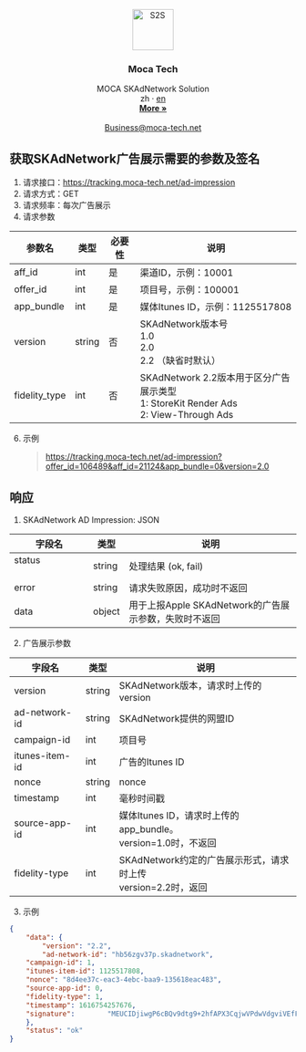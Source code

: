 <p align="center">
  <a href="http://moca-tech.net/">
    <img src="https://www.moca-tech.net/logo.png" alt="S2S" height=72>
  </a>
  <h3 align="center">Moca Tech</h3>
  <p align="center">
    MOCA SKAdNetwork Solution
    <br>
    zh
    ·
    <a href="https://github.com/moca-tech/Performance-SKAN/tree/master/en" target="_blank">en</a>
    <br>
    <a href="http://www.moca-tech.net" target="_blank"><strong>More »</strong></a>
    <br>
    <br>
    <a href="mailto:business@moca-tech.net">Business@moca-tech.net</a>
  </p>








## 获取SKAdNetwork广告展示需要的参数及签名

1. 请求接口：https://tracking.moca-tech.net/ad-impression
2. 请求方式：GET
3. 请求频率：每次广告展示
4. 请求参数

| 参数名        | 类型   | 必要性 | 说明                                                         |
| ------------- | ------ | ------ | ------------------------------------------------------------ |
| aff_id        | int    | 是     | 渠道ID，示例：10001                                          |
| offer_id      | int    | 是     | 项目号，示例：100001                                         |
| app_bundle    | int    | 是     | 媒体Itunes ID，示例：1125517808                              |
| version       | string | 否     | SKAdNetwork版本号<br />1.0<br />2.0<br />2.2 （缺省时默认）  |
| fidelity_type | int    | 否     | SKAdNetwork 2.2版本用于区分广告展示类型<br />1: StoreKit Render Ads<br />2: View-Through Ads |

6. 示例

   > https://tracking.moca-tech.net/ad-impression?offer_id=106489&aff_id=21124&app_bundle=0&version=2.0

## 响应

1. SKAdNetwork AD Impression: JSON

| 字段名                                      | 类型   | 说明                                                  |
| ------------------------------------------- | ------ | ----------------------------------------------------- |
| status &emsp;&emsp;&emsp;&emsp;&emsp;&emsp; | string | 处理结果 (ok, fail)                                   |
| error                                       | string | 请求失败原因，成功时不返回                            |
| data                                        | object | 用于上报Apple SKAdNetwork的广告展示参数，失败时不返回 |

2. 广告展示参数

| 字段名                                                       | 类型                                                     | 说明        |
| ------------------------------------------------------------ | ------------------------------------------------------------ | --------------- |
| version | string | SKAdNetwork版本，请求时上传的version                         |
| ad-network-id | string | SKAdNetwork提供的网盟ID                                      |
| campaign-id | int | 项目号                                     |
| itunes-item-id | int | 广告的Itunes ID |
| nonce | string | nonce                                                        |
| timestamp | int | 毫秒时间戳 |
| source-app-id | int | 媒体Itunes ID，请求时上传的app_bundle。<br />version=1.0时，不返回 |
| fidelity-type                                  | int                                                | SKAdNetwork约定的广告展示形式，请求时上传<br />version=2.2时，返回 |

3. 示例

```json
{
	"data": {
		"version": "2.2",
		"ad-network-id": "hb56zgv37p.skadnetwork",
    "campaign-id": 1,
    "itunes-item-id": 1125517808,
    "nonce": "8d4ee37c-eac3-4ebc-baa9-135618eac483",
    "source-app-id": 0,
    "fidelity-type": 1,
    "timestamp": 1616754257676,
    "signature": 		"MEUCIDjiwgP6cBQv9dtg9+2hfAPX3CqjwVPdwVdgviVEfFbOAiEA6Aqqc2wzP4c5MbV2P90sVdMJTgEcOZ91YASbnCTHe1U="
	},
	"status": "ok"
}
```
